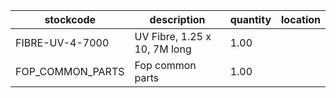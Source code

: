 |stockcode|description|quantity|location|
|---------|-----------|--------|--------|
|FIBRE-UV-4-7000|UV Fibre, 1.25 x 10, 7M long|1.00||
|FOP_COMMON_PARTS|Fop common parts|1.00||
